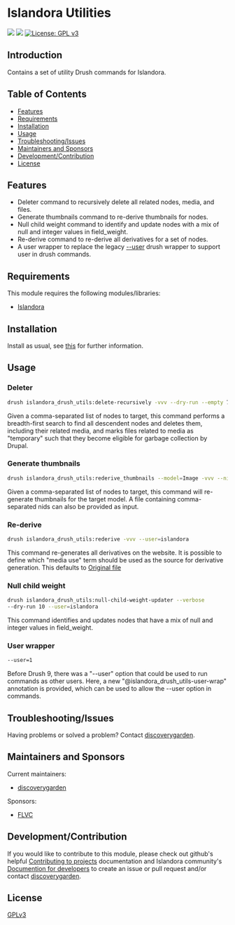 # Islandora Utilities

![](https://github.com/discoverygarden/islandora_drush_utils/actions/workflows/auto-lint.yml/badge.svg)
![](https://github.com/discoverygarden/islandora_drush_utils/actions/workflows/auto-semver.yml/badge.svg)
[![License: GPL v3](https://img.shields.io/badge/License-GPLv3-blue.svg)](https://www.gnu.org/licenses/gpl-3.0)

## Introduction

Contains a set of utility Drush commands for Islandora.

## Table of Contents

* [Features](#features)
* [Requirements](#requirements)
* [Installation](#installation)
* [Usage](#usage)
* [Troubleshooting/Issues](#troubleshootingissues)
* [Maintainers and Sponsors](#maintainers-and-sponsors)
* [Development/Contribution](#developmentcontribution)
* [License](#license)

## Features

- Deleter command to recursively delete all related nodes, media, and files.
- Generate thumbnails command to re-derive thumbnails for nodes.
- Null child weight command to identify and update nodes with a mix of null and integer values in field_weight.
- Re-derive command to re-derive all derivatives for a set of nodes.
- A user wrapper to replace the legacy [--user](https://github.com/drush-ops/drush/issues/3396) drush wrapper to support user in drush commands.

## Requirements

This module requires the following modules/libraries:

* [Islandora](https://github.com/Islandora/islandora)

## Installation

Install as usual, see
[this]( https://www.drupal.org/docs/extending-drupal/installing-modules) for
further information.

## Usage

### Deleter

```bash
drush islandora_drush_utils:delete-recursively -vvv --dry-run --empty 7,11 --user=islandora
```

Given a comma-separated list of nodes to target, this command performs a breadth-first search to find all descendent nodes and deletes them, including their related media, and marks files related to media as "temporary" such that they become eligible for garbage collection by Drupal.

### Generate thumbnails

```bash
drush islandora_drush_utils:rederive_thumbnails --model=Image -vvv --nids=7,11 --user=islandora
```

Given a comma-separated list of nodes to target, this command will re-generate thumbnails for the target model. A file containing comma-separated nids can also be provided as input.

### Re-derive

```bash
drush islandora_drush_utils:rederive -vvv --user=islandora
```

This command re-generates all derivatives on the website. It is possible to define which "media use" term should be used as the source for derivative generation. This defaults to [Original file](http://pcdm.org/use#OriginalFile)

### Null child weight

```bash
drush islandora_drush_utils:null-child-weight-updater --verbose
--dry-run 10 --user=islandora
```

This command identifies and updates nodes that have a mix of null and integer values in field_weight.

### User wrapper

```bash
--user=1
```

Before Drush 9, there was a "--user" option that could be used to run commands as other users. Here, a new  "@islandora_drush_utils-user-wrap" annotation is provided, which can be used to allow the --user option in commands.

## Troubleshooting/Issues

Having problems or solved a problem? Contact [discoverygarden](http://support.discoverygarden.ca).

## Maintainers and Sponsors

Current maintainers:

* [discoverygarden](http://www.discoverygarden.ca)

Sponsors:

* [FLVC](https://www.flvc.org/)

## Development/Contribution

If you would like to contribute to this module, please check out github's helpful
[Contributing to projects](https://docs.github.com/en/get-started/quickstart/contributing-to-projects) documentation and Islandora community's [Documention for developers](https://islandora.github.io/documentation/contributing/CONTRIBUTING/#github-issues) to create an issue or pull request and/or
contact [discoverygarden](http://support.discoverygarden.ca).

## License

[GPLv3](http://www.gnu.org/licenses/gpl-3.0.txt)
